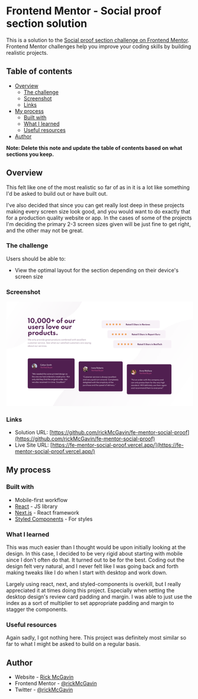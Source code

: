 # Frontend Mentor - Social proof section solution

This is a solution to the [Social proof section challenge on Frontend Mentor](https://www.frontendmentor.io/challenges/social-proof-section-6e0qTv_bA). Frontend Mentor challenges help you improve your coding skills by building realistic projects.

## Table of contents

- [Overview](#overview)
  - [The challenge](#the-challenge)
  - [Screenshot](#screenshot)
  - [Links](#links)
- [My process](#my-process)
  - [Built with](#built-with)
  - [What I learned](#what-i-learned)
  - [Useful resources](#useful-resources)
- [Author](#author)

**Note: Delete this note and update the table of contents based on what sections you keep.**

## Overview

This felt like one of the most realistic so far of as in it is a lot like something I'd be asked to build out or have built out.

I've also decided that since you can get really lost deep in these projects making every screen size look good, and you would want
to do exactly that for a production quality website or app. In the cases of some of the projects I'm deciding the primary 2-3 screen
sizes given will be just fine to get right, and the other may not be great.

### The challenge

Users should be able to:

- View the optimal layout for the section depending on their device's screen size

### Screenshot

![](./screenshot.png)

### Links

- Solution URL: [https://github.com/rickMcGavin/fe-mentor-social-proof](https://github.com/rickMcGavin/fe-mentor-social-proof)
- Live Site URL: [https://fe-mentor-social-proof.vercel.app/](https://fe-mentor-social-proof.vercel.app/)

## My process

### Built with

- Mobile-first workflow
- [React](https://reactjs.org/) - JS library
- [Next.js](https://nextjs.org/) - React framework
- [Styled Components](https://styled-components.com/) - For styles

### What I learned

This was much easier than I thought would be upon initially looking at the design. In this case, I decided to be very rigid about starting with mobile since I don't often do that. It turned out to be for the best. Coding out the design felt very natural, and I never felt like I was going back and forth making tweaks like I do when I start with desktop and work down.

Largely using react, next, and styled-components is overkill, but I really appreciated it at times doing this project. Especially when setting the desktop design's review card padding and margin. I was able to just use the index as a sort of multiplier to set appropriate padding and margin to stagger the components.

### Useful resources

Again sadly, I got nothing here. This project was definitely most similar so far to what I might be asked to build on a regular basis.

## Author

- Website - [Rick McGavin](https://rickmcgavin.github.io)
- Frontend Mentor - [@rickMcGavin](https://www.frontendmentor.io/profile/rickMcGavin)
- Twitter - [@rickMcGavin](https://www.twitter.com/rickMcGavin)
